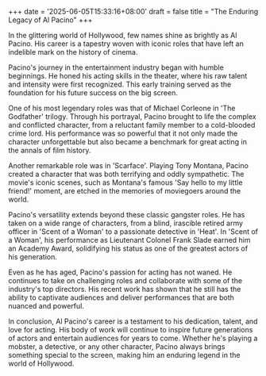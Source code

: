 +++
date = '2025-06-05T15:33:16+08:00'
draft = false
title = "The Enduring Legacy of Al Pacino"
+++

In the glittering world of Hollywood, few names shine as brightly as Al Pacino. His career is a tapestry woven with iconic roles that have left an indelible mark on the history of cinema. 

Pacino's journey in the entertainment industry began with humble beginnings. He honed his acting skills in the theater, where his raw talent and intensity were first recognized. This early training served as the foundation for his future success on the big screen. 

One of his most legendary roles was that of Michael Corleone in 'The Godfather' trilogy. Through his portrayal, Pacino brought to life the complex and conflicted character, from a reluctant family member to a cold-blooded crime lord. His performance was so powerful that it not only made the character unforgettable but also became a benchmark for great acting in the annals of film history. 

Another remarkable role was in 'Scarface'. Playing Tony Montana, Pacino created a character that was both terrifying and oddly sympathetic. The movie's iconic scenes, such as Montana's famous 'Say hello to my little friend!' moment, are etched in the memories of moviegoers around the world. 

Pacino's versatility extends beyond these classic gangster roles. He has taken on a wide range of characters, from a blind, irascible retired army officer in 'Scent of a Woman' to a passionate detective in 'Heat'. In 'Scent of a Woman', his performance as Lieutenant Colonel Frank Slade earned him an Academy Award, solidifying his status as one of the greatest actors of his generation. 

Even as he has aged, Pacino's passion for acting has not waned. He continues to take on challenging roles and collaborate with some of the industry's top directors. His recent work has shown that he still has the ability to captivate audiences and deliver performances that are both nuanced and powerful. 

In conclusion, Al Pacino's career is a testament to his dedication, talent, and love for acting. His body of work will continue to inspire future generations of actors and entertain audiences for years to come. Whether he's playing a mobster, a detective, or any other character, Pacino always brings something special to the screen, making him an enduring legend in the world of Hollywood.